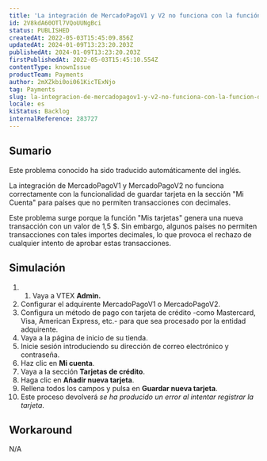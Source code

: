 ```yaml
---
title: 'La integración de MercadoPagoV1 y V2 no funciona con la función de guardar tarjeta'
id: 2V8kdA60OTl7VQoUUNgBci
status: PUBLISHED
createdAt: 2022-05-03T15:45:09.856Z
updatedAt: 2024-01-09T13:23:20.203Z
publishedAt: 2024-01-09T13:23:20.203Z
firstPublishedAt: 2022-05-03T15:45:10.554Z
contentType: knownIssue
productTeam: Payments
author: 2mXZkbi0oi061KicTExNjo
tag: Payments
slug: la-integracion-de-mercadopagov1-y-v2-no-funciona-con-la-funcion-de-guardar-tarjeta
locale: es
kiStatus: Backlog
internalReference: 283727
---
```


## Sumario

<div class="alert alert-info">
  <p>Este problema conocido ha sido traducido automáticamente del inglés.</p>
</div>


La integración de MercadoPagoV1 y MercadoPagoV2 no funciona correctamente con la funcionalidad de guardar tarjeta en la sección "Mi Cuenta" para países que no permiten transacciones con decimales.

Este problema surge porque la función "Mis tarjetas" genera una nueva transacción con un valor de 1,5 $. Sin embargo, algunos países no permiten transacciones con tales importes decimales, lo que provoca el rechazo de cualquier intento de aprobar estas transacciones.



## Simulación



1. 1. Vaya a VTEX **Admin.**
2. Configurar el adquirente MercadoPagoV1 o MercadoPagoV2.
3. Configura un método de pago con tarjeta de crédito -como Mastercard, Visa, American Express, etc.- para que sea procesado por la entidad adquirente.
4. Vaya a la página de inicio de su tienda.
5. Inicie sesión introduciendo su dirección de correo electrónico y contraseña.
6. Haz clic en **Mi cuenta**.
7. Vaya a la sección **Tarjetas de crédito**.
8. Haga clic en **Añadir nueva tarjeta**.
9. Rellena todos los campos y pulsa en **Guardar nueva tarjeta**.
10. Este proceso devolverá _se ha producido un error al intentar registrar la tarjeta_.



## Workaround


N/A

